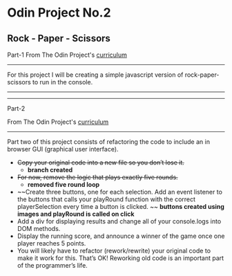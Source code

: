 Odin Project No.2
=================

Rock - Paper - Scissors
-----------------------
Part-1
From The Odin Project's [curriculum](https://www.theodinproject.com/courses/web-development-101/lessons/rock-paper-scissors)

----------

For this project I will be creating a simple javascript version of rock-paper-scissors to run in the console.

----------
----------

Part-2

From The Odin Project's [curriculum](https://www.theodinproject.com/courses/web-development-101/lessons/dom-manipulation)

----------

 Part two of this project consists of refactoring the code to include an in browser GUI (graphical user interface).

* ~~Copy your original code into a new file so you don’t lose it.~~
    * **branch created**
* ~~For now, remove the logic that plays exactly five rounds.~~
    * **removed five round loop**
* ~~Create three buttons, one for each selection. Add an event listener to the buttons that calls your playRound function with the correct playerSelection every time a button is clicked. ~~
    **buttons created using images and playRound is called on click**
* Add a div for displaying results and change all of your console.logs into DOM methods.
* Display the running score, and announce a winner of the game once one player reaches 5 points.
* You will likely have to refactor (rework/rewrite) your original code to make it work for this. That’s OK! Reworking old code is an important part of the programmer’s life.
